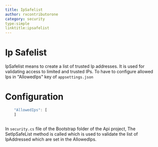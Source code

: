 ```yaml
---
title: IpSafelist 
author: rxcontributorone
category: security 
type:simple
linktitle:ipsafelist
---
```

# Ip Safelist

IpSafelist means to create a list of trusted Ip addresses. It is used for validating access to limited and trusted IPs.
To have to configure allowed Ips in "AllowedIps" key of `appsettings.json` 

# Configuration

````js
    "AllowedIps": [
    ]
  
````  

In `security.cs` file of the Bootstrap folder of the Api project, The SetIpSafeList method is called which is used to validate the list of IpAddressed which are set in the AllowedIps. 



  
